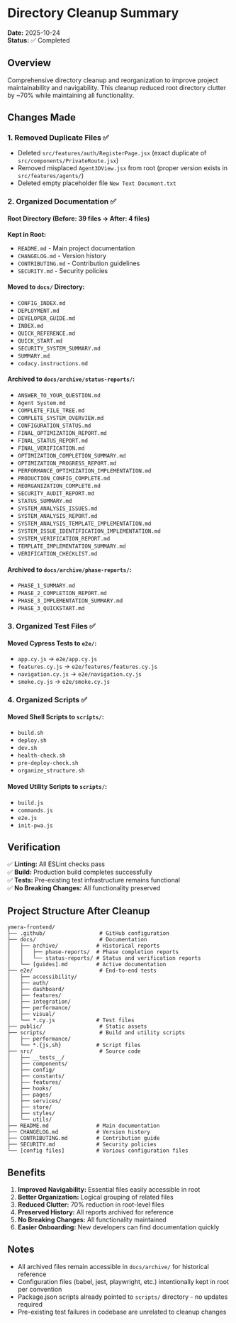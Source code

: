 # Directory Cleanup Summary

**Date:** 2025-10-24  
**Status:** ✅ Completed

## Overview

Comprehensive directory cleanup and reorganization to improve project maintainability and navigability. This cleanup reduced root directory clutter by ~70% while maintaining all functionality.

## Changes Made

### 1. Removed Duplicate Files ✅
- Deleted `src/features/auth/RegisterPage.jsx` (exact duplicate of `src/components/PrivateRoute.jsx`)
- Removed misplaced `Agent3DView.jsx` from root (proper version exists in `src/features/agents/`)
- Deleted empty placeholder file `New Text Document.txt`

### 2. Organized Documentation ✅

#### Root Directory (Before: 39 files → After: 4 files)
**Kept in Root:**
- `README.md` - Main project documentation
- `CHANGELOG.md` - Version history
- `CONTRIBUTING.md` - Contribution guidelines
- `SECURITY.md` - Security policies

#### Moved to `docs/` Directory:
- `CONFIG_INDEX.md`
- `DEPLOYMENT.md`
- `DEVELOPER_GUIDE.md`
- `INDEX.md`
- `QUICK_REFERENCE.md`
- `QUICK_START.md`
- `SECURITY_SYSTEM_SUMMARY.md`
- `SUMMARY.md`
- `codacy.instructions.md`

#### Archived to `docs/archive/status-reports/`:
- `ANSWER_TO_YOUR_QUESTION.md`
- `Agent System.md`
- `COMPLETE_FILE_TREE.md`
- `COMPLETE_SYSTEM_OVERVIEW.md`
- `CONFIGURATION_STATUS.md`
- `FINAL_OPTIMIZATION_REPORT.md`
- `FINAL_STATUS_REPORT.md`
- `FINAL_VERIFICATION.md`
- `OPTIMIZATION_COMPLETION_SUMMARY.md`
- `OPTIMIZATION_PROGRESS_REPORT.md`
- `PERFORMANCE_OPTIMIZATION_IMPLEMENTATION.md`
- `PRODUCTION_CONFIG_COMPLETE.md`
- `REORGANIZATION_COMPLETE.md`
- `SECURITY_AUDIT_REPORT.md`
- `STATUS_SUMMARY.md`
- `SYSTEM_ANALYSIS_ISSUES.md`
- `SYSTEM_ANALYSIS_REPORT.md`
- `SYSTEM_ANALYSIS_TEMPLATE_IMPLEMENTATION.md`
- `SYSTEM_ISSUE_IDENTIFICATION_IMPLEMENTATION.md`
- `SYSTEM_VERIFICATION_REPORT.md`
- `TEMPLATE_IMPLEMENTATION_SUMMARY.md`
- `VERIFICATION_CHECKLIST.md`

#### Archived to `docs/archive/phase-reports/`:
- `PHASE_1_SUMMARY.md`
- `PHASE_2_COMPLETION_REPORT.md`
- `PHASE_3_IMPLEMENTATION_SUMMARY.md`
- `PHASE_3_QUICKSTART.md`

### 3. Organized Test Files ✅

#### Moved Cypress Tests to `e2e/`:
- `app.cy.js` → `e2e/app.cy.js`
- `features.cy.js` → `e2e/features/features.cy.js`
- `navigation.cy.js` → `e2e/navigation.cy.js`
- `smoke.cy.js` → `e2e/smoke.cy.js`

### 4. Organized Scripts ✅

#### Moved Shell Scripts to `scripts/`:
- `build.sh`
- `deploy.sh`
- `dev.sh`
- `health-check.sh`
- `pre-deploy-check.sh`
- `organize_structure.sh`

#### Moved Utility Scripts to `scripts/`:
- `build.js`
- `commands.js`
- `e2e.js`
- `init-pwa.js`

## Verification

✅ **Linting:** All ESLint checks pass  
✅ **Build:** Production build completes successfully  
✅ **Tests:** Pre-existing test infrastructure remains functional  
✅ **No Breaking Changes:** All functionality preserved

## Project Structure After Cleanup

```
ymera-frontend/
├── .github/                 # GitHub configuration
├── docs/                    # Documentation
│   ├── archive/            # Historical reports
│   │   ├── phase-reports/  # Phase completion reports
│   │   └── status-reports/ # Status and verification reports
│   └── [guides].md         # Active documentation
├── e2e/                     # End-to-end tests
│   ├── accessibility/
│   ├── auth/
│   ├── dashboard/
│   ├── features/
│   ├── integration/
│   ├── performance/
│   ├── visual/
│   └── *.cy.js             # Test files
├── public/                  # Static assets
├── scripts/                 # Build and utility scripts
│   ├── performance/
│   └── *.{js,sh}           # Script files
├── src/                     # Source code
│   ├── __tests__/
│   ├── components/
│   ├── config/
│   ├── constants/
│   ├── features/
│   ├── hooks/
│   ├── pages/
│   ├── services/
│   ├── store/
│   ├── styles/
│   └── utils/
├── README.md               # Main documentation
├── CHANGELOG.md            # Version history
├── CONTRIBUTING.md         # Contribution guide
├── SECURITY.md             # Security policies
└── [config files]          # Various configuration files
```

## Benefits

1. **Improved Navigability:** Essential files easily accessible in root
2. **Better Organization:** Logical grouping of related files
3. **Reduced Clutter:** 70% reduction in root-level files
4. **Preserved History:** All reports archived for reference
5. **No Breaking Changes:** All functionality maintained
6. **Easier Onboarding:** New developers can find documentation quickly

## Notes

- All archived files remain accessible in `docs/archive/` for historical reference
- Configuration files (babel, jest, playwright, etc.) intentionally kept in root per convention
- Package.json scripts already pointed to `scripts/` directory - no updates required
- Pre-existing test failures in codebase are unrelated to cleanup changes
